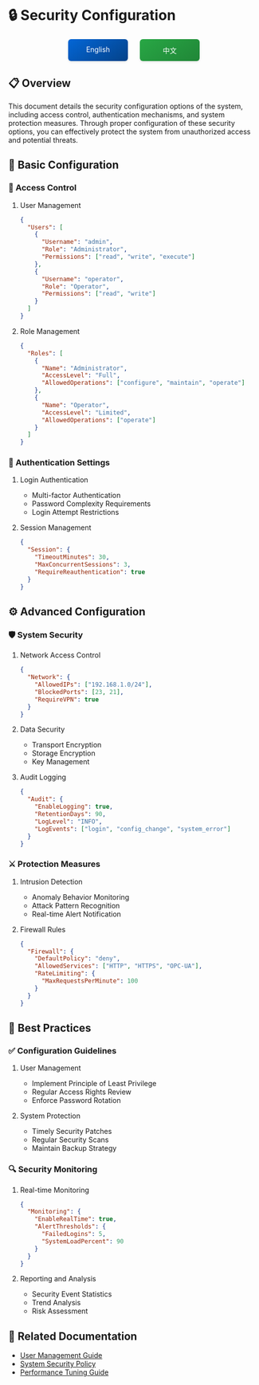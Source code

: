 # 🔒 Security Configuration

<div align="center">
<div style="margin: 20px 0; display: flex; justify-content: center; gap: 24px;">
<a href="./README_EN.md" style="display: inline-block; width: 120px; padding: 12px 0; text-align: center; background: linear-gradient(145deg, #0366d6, #044289); color: white; text-decoration: none; border-radius: 6px; box-shadow: 0 2px 4px rgba(0,0,0,0.1); transition: all 0.3s ease;">
English
</a>
<a href="./README_CN.md" style="display: inline-block; width: 120px; padding: 12px 0; text-align: center; background: linear-gradient(145deg, #28a745, #208637); color: white; text-decoration: none; border-radius: 6px; box-shadow: 0 2px 4px rgba(0,0,0,0.1); transition: all 0.3s ease;">
中文
</a>
</div>
</div>

## 📋 Overview
This document details the security configuration options of the system, including access control, authentication mechanisms, and system protection measures. Through proper configuration of these security options, you can effectively protect the system from unauthorized access and potential threats.

## 📑 Basic Configuration

### 👤 Access Control
1. User Management
   ```json
   {
     "Users": [
       {
         "Username": "admin",
         "Role": "Administrator",
         "Permissions": ["read", "write", "execute"]
       },
       {
         "Username": "operator",
         "Role": "Operator",
         "Permissions": ["read", "write"]
       }
     ]
   }
   ```

2. Role Management
   ```json
   {
     "Roles": [
       {
         "Name": "Administrator",
         "AccessLevel": "Full",
         "AllowedOperations": ["configure", "maintain", "operate"]
       },
       {
         "Name": "Operator",
         "AccessLevel": "Limited",
         "AllowedOperations": ["operate"]
       }
     ]
   }
   ```

### 🔑 Authentication Settings
1. Login Authentication
   - Multi-factor Authentication
   - Password Complexity Requirements
   - Login Attempt Restrictions
   
2. Session Management
   ```json
   {
     "Session": {
       "TimeoutMinutes": 30,
       "MaxConcurrentSessions": 3,
       "RequireReauthentication": true
     }
   }
   ```

## ⚙️ Advanced Configuration

### 🛡️ System Security
1. Network Access Control
   ```json
   {
     "Network": {
       "AllowedIPs": ["192.168.1.0/24"],
       "BlockedPorts": [23, 21],
       "RequireVPN": true
     }
   }
   ```

2. Data Security
   - Transport Encryption
   - Storage Encryption
   - Key Management

3. Audit Logging
   ```json
   {
     "Audit": {
       "EnableLogging": true,
       "RetentionDays": 90,
       "LogLevel": "INFO",
       "LogEvents": ["login", "config_change", "system_error"]
     }
   }
   ```

### ⚔️ Protection Measures
1. Intrusion Detection
   - Anomaly Behavior Monitoring
   - Attack Pattern Recognition
   - Real-time Alert Notification

2. Firewall Rules
   ```json
   {
     "Firewall": {
       "DefaultPolicy": "deny",
       "AllowedServices": ["HTTP", "HTTPS", "OPC-UA"],
       "RateLimiting": {
         "MaxRequestsPerMinute": 100
       }
     }
   }
   ```

## 📝 Best Practices

### ✅ Configuration Guidelines
1. User Management
   - Implement Principle of Least Privilege
   - Regular Access Rights Review
   - Enforce Password Rotation

2. System Protection
   - Timely Security Patches
   - Regular Security Scans
   - Maintain Backup Strategy

### 🔍 Security Monitoring
1. Real-time Monitoring
   ```json
   {
     "Monitoring": {
       "EnableRealTime": true,
       "AlertThresholds": {
         "FailedLogins": 5,
         "SystemLoadPercent": 90
       }
     }
   }
   ```

2. Reporting and Analysis
   - Security Event Statistics
   - Trend Analysis
   - Risk Assessment

## 🔗 Related Documentation
- [User Management Guide](./access/users/README_EN.md)
- [System Security Policy](./system/policy/README_EN.md)
- [Performance Tuning Guide](../performance/README_EN.md)
